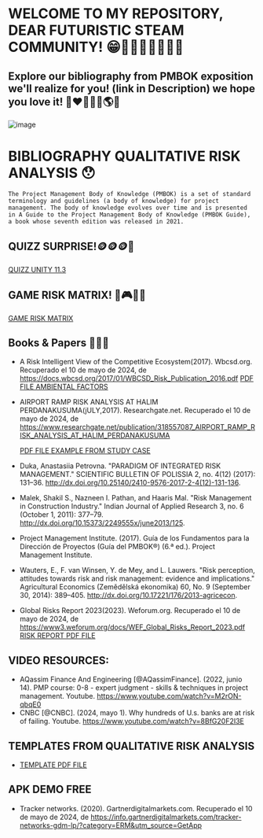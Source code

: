 # WELCOME TO MY REPOSITORY, DEAR FUTURISTIC STEAM COMMUNITY! 😁👨🏽‍🔬🧑🏽‍💻🧬
## Explore our bibliography from PMBOK exposition we'll realize for you! (link in Description) we hope you love it! 🚀❤️‍🔥💙💯🌎😉

![image](https://github.com/Fx2048/PMBOK_Project_Management_I/assets/131219987/b44423e0-3759-4f22-a523-ad5459eb23bc)

# BIBLIOGRAPHY QUALITATIVE RISK ANALYSIS 😯
````
The Project Management Body of Knowledge (PMBOK) is a set of standard terminology and guidelines (a body of knowledge) for project management. The body of knowledge evolves over time and is presented in A Guide to the Project Management Body of Knowledge (PMBOK Guide), a book whose seventh edition was released in 2021. 

````
## QUIZZ SURPRISE!🪙🪙🪙🥳
[QUIZZ UNITY 11.3](https://quizlet.com/832300146/pmi-113-perform-qualitative-risk-analysis-quiz-flash-cards/?i=4kbsj7&x=1jqt)

## GAME RISK MATRIX! 🏓🎮🎳😃
[GAME RISK MATRIX](https://miro.com/welcomeonboard/b1ZhdlBqNnJZODl1UWl6YkFaVDFLSWhSRjB2bjV6eUpiSTdCWXphektTcXQ2bmJaQVlPNjhaQUR5YmY3bFNHaHwzNDU4NzY0NTI1OTM1MjM2OTMwfDI=?share_link_id=192293346112)

## Books & Papers 📖🧠🤓
* A Risk Intelligent View of the 
Competitive Ecosystem(2017). Wbcsd.org. Recuperado el 10 de mayo de 2024, de https://docs.wbcsd.org/2017/01/WBCSD_Risk_Publication_2016.pdf
[PDF FILE AMBIENTAL FACTORS](https://github.com/Fx2048/PMBOK_Project_Management_I/blob/main/Bibliography_Files/WBCSD_Risk_Publication_2016.pdf)

* AIRPORT RAMP RISK ANALYSIS AT HALIM PERDANAKUSUMA(jULY,2017). Researchgate.net. Recuperado el 10 de mayo de 2024, de https://www.researchgate.net/publication/318557087_AIRPORT_RAMP_RISK_ANALYSIS_AT_HALIM_PERDANAKUSUMA

   [PDF FILE EXAMPLE FROM STUDY CASE](https://github.com/Fx2048/PMBOK_Project_Management_I/blob/main/Bibliography_Files/AIRPORT_RAMP_RISK_ANALYSIS_AT_HALIM_PERDANAKUSUMA.pdf)

* Duka, Anastasiia Petrovna. "PARADIGM OF INTEGRATED RISK MANAGEMENT." SCIENTIFIC BULLETIN OF POLISSIA 2, no. 4(12) (2017): 131–36. http://dx.doi.org/10.25140/2410-9576-2017-2-4(12)-131-136.

* Malek, Shakil S., Nazneen I. Pathan, and Haaris Mal. "Risk Management in Construction Industry." Indian Journal of Applied Research 3, no. 6 (October 1, 2011): 377–79. http://dx.doi.org/10.15373/2249555x/june2013/125.

* Project Management Institute. (2017). Guía de los Fundamentos para la Dirección de Proyectos (Guía del PMBOK®) (6.ª ed.). Project Management Institute.


* Wauters, E., F. van Winsen, Y. de Mey, and L. Lauwers. "Risk perception, attitudes towards risk and risk management: evidence and implications." Agricultural Economics (Zemědělská ekonomika) 60, No. 9 (September 30, 2014): 389–405. http://dx.doi.org/10.17221/176/2013-agricecon.

* Global Risks Report 2023(2023). Weforum.org. Recuperado el 10 de mayo de 2024, de https://www3.weforum.org/docs/WEF_Global_Risks_Report_2023.pdf
  [RISK REPORT PDF FILE](https://github.com/Fx2048/PMBOK_Project_Management_I/blob/main/Bibliography_Files/WEF_Global_Risks_Report_2023.pdf)



## VIDEO RESOURCES:

* AQassim Finance And Engineering [@AQassimFinance]. (2022, junio 14). PMP course: 0-8 - expert judgment - skills & techniques in project management. Youtube. https://www.youtube.com/watch?v=M2rON-qbqE0
* CNBC [@CNBC]. (2024, mayo 1). Why hundreds of U.s. banks are at risk of failing. Youtube. https://www.youtube.com/watch?v=8BfG20F2I3E

## TEMPLATES FROM QUALITATIVE RISK ANALYSIS
* [TEMPLATE PDF FILE ](https://github.com/Fx2048/PMBOK_Project_Management_I/blob/main/Bibliography_Files/260505386-Risk-Register-Example.pdf)

## APK DEMO FREE

* Tracker networks. (2020). Gartnerdigitalmarkets.com. Recuperado el 10 de mayo de 2024, de https://info.gartnerdigitalmarkets.com/tracker-networks-gdm-lp/?category=ERM&utm_source=GetApp






